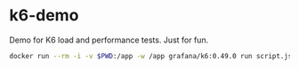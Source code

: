 # k6-demo

Demo for K6 load and performance tests. Just for fun.

```bash
docker run --rm -i -v $PWD:/app -w /app grafana/k6:0.49.0 run script.js
```
